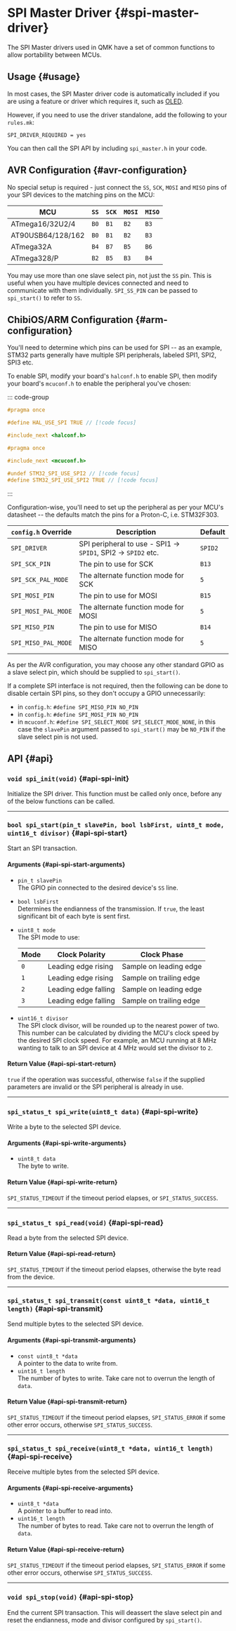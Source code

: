 # SPI Master Driver {#spi-master-driver}

The SPI Master drivers used in QMK have a set of common functions to allow portability between MCUs.

## Usage {#usage}

In most cases, the SPI Master driver code is automatically included if you are using a feature or driver which requires it, such as [OLED](../features/oled_driver).

However, if you need to use the driver standalone, add the following to your `rules.mk`:

```make
SPI_DRIVER_REQUIRED = yes
```

You can then call the SPI API by including `spi_master.h` in your code.

## AVR Configuration {#avr-configuration}

No special setup is required - just connect the `SS`, `SCK`, `MOSI` and `MISO` pins of your SPI devices to the matching pins on the MCU:

|MCU              |`SS`|`SCK`|`MOSI`|`MISO`|
|-----------------|----|-----|------|------|
|ATmega16/32U2/4  |`B0`|`B1` |`B2`  |`B3`  |
|AT90USB64/128/162|`B0`|`B1` |`B2`  |`B3`  |
|ATmega32A        |`B4`|`B7` |`B5`  |`B6`  |
|ATmega328/P      |`B2`|`B5` |`B3`  |`B4`  |

You may use more than one slave select pin, not just the `SS` pin. This is useful when you have multiple devices connected and need to communicate with them individually.
`SPI_SS_PIN` can be passed to `spi_start()` to refer to `SS`.

## ChibiOS/ARM Configuration {#arm-configuration}

You'll need to determine which pins can be used for SPI -- as an example, STM32 parts generally have multiple SPI peripherals, labeled SPI1, SPI2, SPI3 etc.

To enable SPI, modify your board's `halconf.h` to enable SPI, then modify your board's `mcuconf.h` to enable the peripheral you've chosen:

::: code-group
```c [halconf.h]
#pragma once

#define HAL_USE_SPI TRUE // [!code focus]

#include_next <halconf.h>
```
```c [mcuconf.h]
#pragma once

#include_next <mcuconf.h>

#undef STM32_SPI_USE_SPI2 // [!code focus]
#define STM32_SPI_USE_SPI2 TRUE // [!code focus]
```
:::

Configuration-wise, you'll need to set up the peripheral as per your MCU's datasheet -- the defaults match the pins for a Proton-C, i.e. STM32F303.

|`config.h` Override|Description                                                  |Default|
|-------------------|-------------------------------------------------------------|-------|
|`SPI_DRIVER`       |SPI peripheral to use - SPI1 -> `SPID1`, SPI2 -> `SPID2` etc.|`SPID2`|
|`SPI_SCK_PIN`      |The pin to use for SCK                                       |`B13`  |
|`SPI_SCK_PAL_MODE` |The alternate function mode for SCK                          |`5`    |
|`SPI_MOSI_PIN`     |The pin to use for MOSI                                      |`B15`  |
|`SPI_MOSI_PAL_MODE`|The alternate function mode for MOSI                         |`5`    |
|`SPI_MISO_PIN`     |The pin to use for MISO                                      |`B14`  |
|`SPI_MISO_PAL_MODE`|The alternate function mode for MISO                         |`5`    |

As per the AVR configuration, you may choose any other standard GPIO as a slave select pin, which should be supplied to `spi_start()`.

If a complete SPI interface is not required, then the following can be done to disable certain SPI pins, so they don't occupy a GPIO unnecessarily:
 - in `config.h`: `#define SPI_MISO_PIN NO_PIN`
 - in `config.h`: `#define SPI_MOSI_PIN NO_PIN`
 - in `mcuconf.h`: `#define SPI_SELECT_MODE SPI_SELECT_MODE_NONE`, in this case the `slavePin` argument passed to `spi_start()` may be `NO_PIN` if the slave select pin is not used.

## API {#api}

### `void spi_init(void)` {#api-spi-init}

Initialize the SPI driver. This function must be called only once, before any of the below functions can be called.

---

### `bool spi_start(pin_t slavePin, bool lsbFirst, uint8_t mode, uint16_t divisor)` {#api-spi-start}

Start an SPI transaction.

#### Arguments {#api-spi-start-arguments}

 - `pin_t slavePin`  
   The GPIO pin connected to the desired device's `SS` line.
 - `bool lsbFirst`  
   Determines the endianness of the transmission. If `true`, the least significant bit of each byte is sent first.
 - `uint8_t mode`  
   The SPI mode to use:

   |Mode|Clock Polarity      |Clock Phase            |
   |----|--------------------|-----------------------|
   |`0` |Leading edge rising |Sample on leading edge |
   |`1` |Leading edge rising |Sample on trailing edge|
   |`2` |Leading edge falling|Sample on leading edge |
   |`3` |Leading edge falling|Sample on trailing edge|

 - `uint16_t divisor`  
   The SPI clock divisor, will be rounded up to the nearest power of two. This number can be calculated by dividing the MCU's clock speed by the desired SPI clock speed. For example, an MCU running at 8 MHz wanting to talk to an SPI device at 4 MHz would set the divisor to `2`.

#### Return Value {#api-spi-start-return}

`true` if the operation was successful, otherwise `false` if the supplied parameters are invalid or the SPI peripheral is already in use.

---

### `spi_status_t spi_write(uint8_t data)` {#api-spi-write}

Write a byte to the selected SPI device.

#### Arguments {#api-spi-write-arguments}

 - `uint8_t data`  
   The byte to write.

#### Return Value {#api-spi-write-return}

`SPI_STATUS_TIMEOUT` if the timeout period elapses, or `SPI_STATUS_SUCCESS`.

---

### `spi_status_t spi_read(void)` {#api-spi-read}

Read a byte from the selected SPI device.

#### Return Value {#api-spi-read-return}

`SPI_STATUS_TIMEOUT` if the timeout period elapses, otherwise the byte read from the device.

---

### `spi_status_t spi_transmit(const uint8_t *data, uint16_t length)` {#api-spi-transmit}

Send multiple bytes to the selected SPI device.

#### Arguments {#api-spi-transmit-arguments}

 - `const uint8_t *data`  
   A pointer to the data to write from.
 - `uint16_t length`  
   The number of bytes to write. Take care not to overrun the length of `data`.

#### Return Value {#api-spi-transmit-return}

`SPI_STATUS_TIMEOUT` if the timeout period elapses, `SPI_STATUS_ERROR` if some other error occurs, otherwise `SPI_STATUS_SUCCESS`.

---

### `spi_status_t spi_receive(uint8_t *data, uint16_t length)` {#api-spi-receive}

Receive multiple bytes from the selected SPI device.

#### Arguments {#api-spi-receive-arguments}

 - `uint8_t *data`  
   A pointer to a buffer to read into.
 - `uint16_t length`  
   The number of bytes to read. Take care not to overrun the length of `data`.

#### Return Value {#api-spi-receive-return}

`SPI_STATUS_TIMEOUT` if the timeout period elapses, `SPI_STATUS_ERROR` if some other error occurs, otherwise `SPI_STATUS_SUCCESS`.

---

### `void spi_stop(void)` {#api-spi-stop}

End the current SPI transaction. This will deassert the slave select pin and reset the endianness, mode and divisor configured by `spi_start()`.

